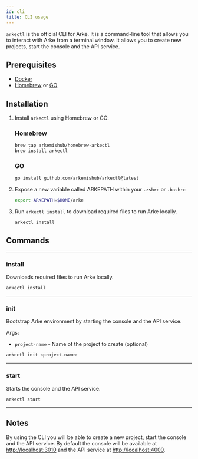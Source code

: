 ```yaml
---
id: cli
title: CLI usage
---
```


`arkectl` is the official CLI for Arke. It is a command-line tool that allows you to interact with Arke from a terminal window.
It allows you to create new projects, start the console and the API service.

## Prerequisites
- [Docker](https://docs.docker.com/get-docker/)
- [Homebrew](https://brew.sh/) or [GO](https://golang.org/doc/install)

## Installation

1. Install `arkectl` using Homebrew or GO.

    ### Homebrew
    ```bash
    brew tap arkemishub/homebrew-arkectl
    brew install arkectl
    ```
    
    ### GO
    ```bash
    go install github.com/arkemishub/arkectl@latest
    ```
2. Expose a new variable called ARKEPATH within your `.zshrc` or `.bashrc`
    ```bash title=.zshrc
    export ARKEPATH=$HOME/arke
    ```
3. Run `arkectl install` to download required files to run Arke locally.
   ```bash
   arkectl install
   ```

## Commands
---
### install
Downloads required files to run Arke locally.
    
```bash
arkectl install
```
---
### init

Bootstrap Arke environment by starting the console and the API service.

Args:
 - `project-name` - Name of the project to create (optional)

```bash
arkectl init <project-name>
```

---
### start

Starts the console and the API service.

```bash
arkectl start
```
---

## Notes

By using the CLI you will be able to create a new project, start the console and the API service.
By default the console will be available at [http://localhost:3010](http://localhost:3010) and the API service at [http://localhost:4000](http://localhost:4000).
